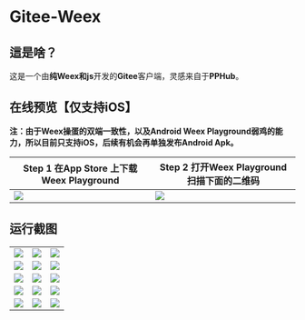 # Gitee-Weex

## 這是啥？

这是一个由**纯Weex和js**开发的**Gitee**客户端，灵感来自于**PPHub**。

## 在线预览【仅支持iOS】

**注：由于Weex操蛋的双端一致性，以及Android Weex Playground弱鸡的能力，所以目前只支持iOS，后续有机会再单独发布Android Apk。**

|**Step 1 在App Store 上下载 Weex Playground**|**Step 2 打开Weex Playground扫描下面的二维码**|
|----|----|
|![](https://gitee-weex.oss-cn-hongkong.aliyuncs.com/image/IMG_1857%2820200808-160207%29.PNG)|![](https://gitee-weex.oss-cn-hongkong.aliyuncs.com/image/qrcode.png)|

## 运行截图

||||
|----|----|----|
|![](https://gitee-weex.oss-cn-hongkong.aliyuncs.com/image/IMG_1850.PNG)|![](https://gitee-weex.oss-cn-hongkong.aliyuncs.com/image/IMG_1851.PNG)|![](https://gitee-weex.oss-cn-hongkong.aliyuncs.com/image/IMG_1851.PNG)|
|![](https://gitee-weex.oss-cn-hongkong.aliyuncs.com/image/IMG_1852.PNG)|![](https://gitee-weex.oss-cn-hongkong.aliyuncs.com/image/IMG_1853.PNG)|![](https://gitee-weex.oss-cn-hongkong.aliyuncs.com/image/IMG_1854.PNG)|
|![](https://gitee-weex.oss-cn-hongkong.aliyuncs.com/image/IMG_1856.PNG)|![](https://gitee-weex.oss-cn-hongkong.aliyuncs.com/image/IMG_1849.PNG)|![](https://gitee-weex.oss-cn-hongkong.aliyuncs.com/image/IMG_1858.PNG)|
|![](https://gitee-weex.oss-cn-hongkong.aliyuncs.com/image/IMG_1859.PNG)|![](https://gitee-weex.oss-cn-hongkong.aliyuncs.com/image/IMG_1860.PNG)|![](https://gitee-weex.oss-cn-hongkong.aliyuncs.com/image/IMG_1861.PNG)|
|![](https://gitee-weex.oss-cn-hongkong.aliyuncs.com/image/IMG_1862.PNG)|![](https://gitee-weex.oss-cn-hongkong.aliyuncs.com/image/IMG_1863.PNG)|![](https://gitee-weex.oss-cn-hongkong.aliyuncs.com/image/IMG_1864.PNG)|



